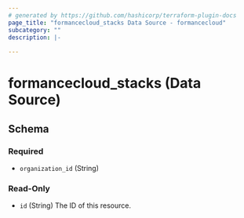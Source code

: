 ```yaml
---
# generated by https://github.com/hashicorp/terraform-plugin-docs
page_title: "formancecloud_stacks Data Source - formancecloud"
subcategory: ""
description: |-
  
---
```


# formancecloud_stacks (Data Source)





<!-- schema generated by tfplugindocs -->
## Schema

### Required

- `organization_id` (String)

### Read-Only

- `id` (String) The ID of this resource.

